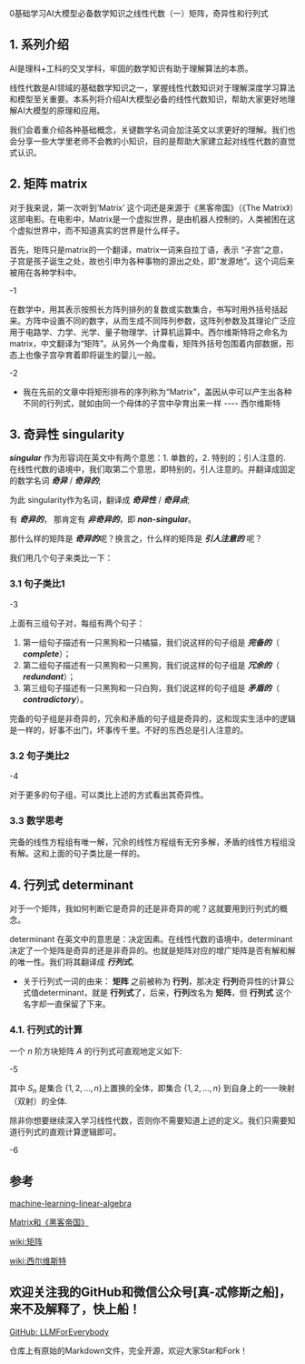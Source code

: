 0基础学习AI大模型必备数学知识之线性代数（一）矩阵，奇异性和行列式

## 1. 系列介绍

AI是理科+工科的交叉学科，牢固的数学知识有助于理解算法的本质。

线性代数是AI领域的基础数学知识之一，掌握线性代数知识对于理解深度学习算法和模型至关重要。本系列将介绍AI大模型必备的线性代数知识，帮助大家更好地理解AI大模型的原理和应用。

我们会着重介绍各种基础概念，关键数学名词会加注英文以求更好的理解。我们也会分享一些大学里老师不会教的小知识，目的是帮助大家建立起对线性代数的直觉式认识。

## 2. 矩阵 matrix

对于我来说，第一次听到‘Matrix’ 这个词还是来源于《黑客帝国》（《The Matrix》）这部电影。在电影中，Matrix是一个虚拟世界，是由机器人控制的，人类被困在这个虚拟世界中，而不知道真实的世界是什么样子。

首先，矩阵只是matrix的一个翻译，matrix一词来自拉丁语，表示 “子宫”之意，子宫是孩子诞生之处，故也引申为各种事物的源出之处，即“发源地”。这个词后来被用在各种学科中。

-1

在数学中，用其表示按照长方阵列排列的复数或实数集合，书写时用外括号括起来。方阵中设置不同的数字，从而生成不同阵列参数，这阵列参数及其理论广泛应用于电路学、力学、光学、量子物理学、计算机运算中。西尔维斯特将之命名为matrix，中文翻译为“矩阵”。从另外一个角度看，矩阵外括号包围着内部数据，形态上也像子宫孕育着即将诞生的婴儿一般。

-2

- 我在先前的文章中将矩形排布的序列称为“Matrix”，盖因从中可以产生出各种不同的行列式，就如由同一个母体的子宫中孕育出来一样 ---- 西尔维斯特


## 3. 奇异性 singularity

***singular*** 作为形容词在英文中有两个意思：1. 单数的，2. 特别的；引人注意的. 在线性代数的语境中，我们取第二个意思，即特别的，引人注意的。并翻译成固定的数学名词 ***奇异*** / ***奇异的***;

为此 singularity作为名词，翻译成 ***奇异性*** / ***奇异点***;

有 ***奇异的***， 那肯定有 ***非奇异的***，即 ***non-singular***。

那什么样的矩阵是 ***奇异的***呢？换言之，什么样的矩阵是 ***引人注意的*** 呢？

我们用几个句子来类比一下：

### 3.1 句子类比1

-3

上面有三组句子对，每组有两个句子：

1. 第一组句子描述有一只黑狗和一只橘猫，我们说这样的句子组是 ***完备的***（ ***complete***）；
2. 第二组句子描述有一只黑狗和一只黑狗，我们说这样的句子组是 ***冗余的***（ ***redundant***）；
3. 第三组句子描述有一只黑狗和一只白狗，我们说这样的句子组是 ***矛盾的***（ ***contradictory***）。

完备的句子组是非奇异的，冗余和矛盾的句子组是奇异的，这和现实生活中的逻辑是一样的，好事不出门，坏事传千里。不好的东西总是引人注意的。

### 3.2 句子类比2

-4 

对于更多的句子组，可以类比上述的方式看出其奇异性。


### 3.3 数学思考

完备的线性方程组有唯一解，冗余的线性方程组有无穷多解，矛盾的线性方程组没有解。这和上面的句子类比是一样的。

## 4. 行列式 determinant

对于一个矩阵，我如何判断它是奇异的还是非奇异的呢？这就要用到行列式的概念。

determinant 在英文中的意思是：决定因素。在线性代数的语境中，determinant决定了一个矩阵是奇异的还是非奇异的。也就是矩阵对应的增广矩阵是否有解和解的唯一性。我们将其翻译成 ***行列式***。

- 关于行列式一词的由来： **矩阵** 之前被称为 **行列**，那决定 **行列**奇异性的计算公式值determinant，就是 **行列式**了，后来，**行列**改名为 **矩阵**，但 **行列式** 这个名字却一直保留了下来。

### 4.1. 行列式的计算
一个 $n$ 阶方块矩阵 $A$ 的行列式可直观地定义如下:

-5

其中 $S_{n}$ 是集合 $\{ 1,2,...,n \}$上置换的全体，即集合 $\{1,2,...,n\}$ 到自身上的一一映射（双射）的全体.

除非你想要继续深入学习线性代数，否则你不需要知道上述的定义。我们只需要知道行列式的直观计算逻辑即可。

-6

## 参考

[machine-learning-linear-algebra](https://www.coursera.org/learn/machine-learning-linear-algebra/home/week/1)

[Matrix和《黑客帝国》](https://www.sohu.com/a/297701917_120051601)

[wiki:矩阵](https://zh.wikipedia.org/wiki/%E7%9F%A9%E9%98%B5)

[wiki:西尔维斯特](https://zh.wikipedia.org/wiki/%E8%A9%B9%E5%A7%86%E6%96%AF%C2%B7%E7%B4%84%E7%91%9F%E5%A4%AB%C2%B7%E8%A5%BF%E7%88%BE%E7%B6%AD%E6%96%AF%E7%89%B9)

## 欢迎关注我的GitHub和微信公众号[真-忒修斯之船]，来不及解释了，快上船！

[GitHub: LLMForEverybody](https://github.com/luhengshiwo/LLMForEverybody)

仓库上有原始的Markdown文件，完全开源，欢迎大家Star和Fork！